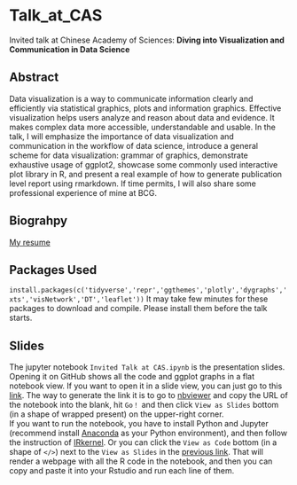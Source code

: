 # Talk_at_CAS
Invited talk at Chinese Academy of Sciences: **Diving into Visualization and Communication in Data Science**

## Abstract
Data visualization is a way to communicate information clearly and efficiently via statistical graphics, plots and information graphics. Effective visualization helps users analyze and reason about data and evidence. It makes complex data more accessible, understandable and usable. In the talk, I will emphasize the importance of data visualization and communication in the workflow of data science, introduce a general scheme for data visualization: grammar of graphics, demonstrate exhaustive usage of ggplot2, showcase some commonly used interactive plot library in R, and present a real example of how to generate publication level report using rmarkdown. If time permits, I will also share some professional experience of mine at BCG.

## Biograhpy
[My resume](https://github.com/zhiruiwang/Talk_at_CAS/blob/master/Resume_Zhirui_Wang.pdf)

## Packages Used
`install.packages(c('tidyverse','repr','ggthemes','plotly','dygraphs','xts','visNetwork','DT','leaflet'))`
It may take few minutes for these packages to download and compile. Please install them before the talk starts.

## Slides
The jupyter notebook `Invited Talk at CAS.ipynb` is the presentation slides.  
Opening it on GitHub shows all the code and ggplot graphs in a flat notebook view. If you want to open it in a slide view, you can just go to this [link](https://nbviewer.jupyter.org/format/slides/github/zhiruiwang/Talk_at_CAS/blob/master/Invited%20Talk%20at%20CAS.ipynb#/). The way to generate the link it is to go to [nbviewer](https://nbviewer.jupyter.org/) and copy the URL of the notebook into the blank, hit `Go！` and then click `View as Slides` bottom (in a shape of wrapped present) on the upper-right corner.  
If you want to run the notebook, you have to install Python and Jupyter (recommend install [Anaconda](https://www.anaconda.com/download/) as your Python environment), and then follow the instruction of [IRkernel](https://github.com/IRkernel/IRkernel). Or you can click the `View as Code` bottom (in a shape of `</>`) next to the `View as Slides` in the [previous link](https://nbviewer.jupyter.org/format/slides/github/zhiruiwang/Talk_at_CAS/blob/master/Invited%20Talk%20at%20CAS.ipynb#/). That will render a webpage with all the R code in the notebook, and then you can copy and paste it into your Rstudio and run each line of them.
